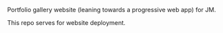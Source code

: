 Portfolio gallery website (leaning towards a progressive web app) for JM.

This repo serves for website deployment.